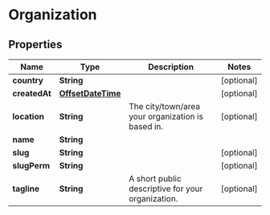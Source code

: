 
# Organization

## Properties
Name | Type | Description | Notes
------------ | ------------- | ------------- | -------------
**country** | **String** |  |  [optional]
**createdAt** | [**OffsetDateTime**](OffsetDateTime.md) |  |  [optional]
**location** | **String** | The city/town/area your organization is based in. |  [optional]
**name** | **String** |  | 
**slug** | **String** |  |  [optional]
**slugPerm** | **String** |  |  [optional]
**tagline** | **String** | A short public descriptive for your organization. |  [optional]




